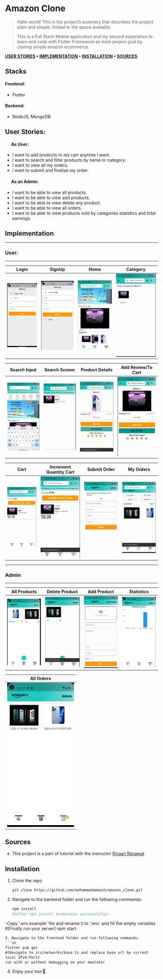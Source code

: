 # Amazon Clone 
> Hello world! This is the project’s summary that describes the project plain and simple, limited to the space available.

> This is a Full Stack Mobile application and my second experience to learn and code with Flutter Framework as main project goal by cloning simple amazon ecommerce.

**[USER STORIES](#user-stories) • [IMPLEMENTATION](#implementation) • [INSTALLATION](#installation) • [SOURCES](#sources)**

## Stacks
#### Frontend: 
- Flutter
#### Backend:
- NodeJS, MongoDB

<a id="user-stories"></a>
## User Stories:
#### &nbsp; &nbsp; &nbsp; As User:

- I want to add products to my cart anytime I want.
- I want to search and filter products by name or category.
- I want to view all my orders.
- I want to submit and finalize my order.

#### &nbsp; &nbsp; &nbsp; As an Admin:

- I want to be able to view all products.
- I want to be able to view add products.
- I want to be able to view delete any product.
- I want to be able to view all orders.
- I want to be able to view products sold by categories statistics and total earnings.

<a id="implementation"></a>

## Implementation
---------------
### User:
---------------
| Login | SignUp | Home | Category |
| ------- | ------------ | -------- | --------- |
|![login](./readme_assets/user/login.png)| ![signup](./readme_assets/user/signup.png)|![home](./readme_assets/user/home.png)|![category](./readme_assets/user/category.png)|

| Search Input | Search Screen | Product Details | Add Review/To Cart |
| ------- | ------------ | -------- | --------- |
|![search_input](./readme_assets/user/search_1.png)| ![search_screen](./readme_assets/user/search_2.png)|![product_details](./readme_assets/user/product_details.png)|![product_details2](./readme_assets/user/product_details_2.png)|

| Cart | Increment Quantity Cart | Submit Order | My Orders |
| ------- | ------------ | -------- | --------- |
|![cart](./readme_assets/user/cart_1.png)| ![cart_2](./readme_assets/user/cart_2.png)|![order](./readme_assets/user/submit_address.png)|![my_orders](./readme_assets/user/my_orders.png)|

---------------

### Admin
---------------
| All Products | Delete Product | Add Product | Statistics |
| ------- | ------------ | -------- | --------- |
|![products](./readme_assets/admin/all_products.png)| ![delete_product](./readme_assets/admin/delete_product.png)|![add_product](./readme_assets/admin/add_product.png)|![stats](./readme_assets/admin/stats.png)|

| All Orders | 
| ------- |
|<img src="./readme_assets/admin/all_orders.png" width=220>| 

<a id="sources"></a>
## Sources
- This project is a part of tutorial with the instructor <a href='https://github.com/RivaanRanawat'>Rivaan Ranawat</a>

<a id="installation"></a>
## Installation
1. Clone the repo
   ```sh
   git clone https://github.com/mohammadammash/amazon_clone.git
   ```
2. Navigate to the backend folder and run the following commands:
   ```sh
   npm install
   #[After npm install terminates successfully]:
  -Copy '.env.example' file and rename it to '.env' and fill the empty variables
   #[Finally run your server]
   npm start
   ```
3. Navigate to the frontend folder and run following commands:
   ```sh
   flutter pub get
   #[Navigate to src/networks/base.ts and replace base url by current local IPv4:Port]
   run with or without debugging on your emulator
   ```
4. Enjoy your tour🎉.
